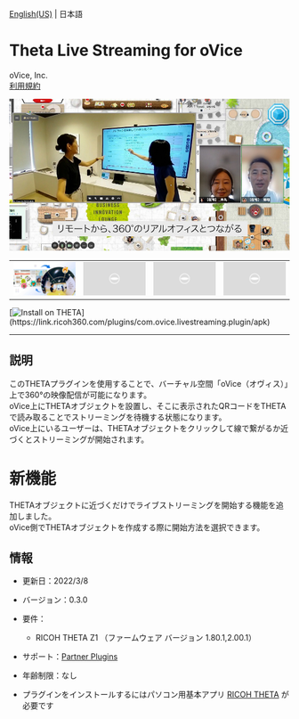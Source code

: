 [English(US)](README.md) | 日本語

# Theta Live Streaming for oVice
oVice, Inc.  
[利用規約](https://theta360.com/en/legal/terms_of_use_plugins/)

<div align="center">
 <img src="1.png">
 <table>
  <tr>
   <td><img src="2.png"></td>
   <td><img src="../../resources/common/img/noimg.png"></td>
   <td><img src="../../resources/common/img/noimg.png"></td>
   <td><img src="../../resources/common/img/noimg.png"></td>
  </tr>
 </table>
</div>

[![Install on THETA](https://assets.ricoh360.com/image/upload/v1/front/theta/install-button.svg?)](https://link.ricoh360.com/plugins/com.ovice.livestreaming.plugin/apk)

***

## 説明
このTHETAプラグインを使用することで、バーチャル空間「oVice（オヴィス）」上で360°の映像配信が可能になります。  
oVice上にTHETAオブジェクトを設置し、そこに表示されたQRコードをTHETAで読み取ることでストリーミングを待機する状態になります。  
oVice上にいるユーザーは、THETAオブジェクトをクリックして線で繋がるか近づくとストリーミングが開始されます。   

# 新機能
THETAオブジェクトに近づくだけでライブストリーミングを開始する機能を追加しました。  
oVice側でTHETAオブジェクトを作成する際に開始方法を選択できます。  

## 情報
  * 更新日：2022/3/8
  * バージョン：0.3.0
  * 要件：
    * RICOH THETA Z1 （ファームウェア バージョン 1.80.1,2.00.1）
  * サポート：[Partner Plugins](https://www.notion.so/ovice/RICOH-THETA-63b0ce489fb74eefa233f8838c2bd1d0)
  * 年齢制限：なし

* プラグインをインストールするにはパソコン用基本アプリ [RICOH THETA](https://theta360.com/ja/about/application/pc.html#app-detail-01) が必要です
